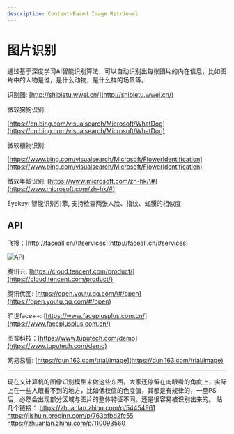 ```yaml
---
description: Content-Based Image Retrieval
---
```


# 图片识别

通过基于深度学习AI智能识别算法，可以自动识别出每张图片的内在信息，比如图片中的人物是谁，是什么动物，是什么样的场景等。

识别图: [http://shibietu.wwei.cn/](http://shibietu.wwei.cn/)

微软狗狗识别:

[https://cn.bing.com/visualsearch/Microsoft/WhatDog](https://cn.bing.com/visualsearch/Microsoft/WhatDog)

微软植物识别:

[https://www.bing.com/visualsearch/Microsoft/FlowerIdentification](https://www.bing.com/visualsearch/Microsoft/FlowerIdentification)

微软年龄识别: [https://www.microsoft.com/zh-hk/\#](https://www.microsoft.com/zh-hk/#)

Eyekey: 智能识别引擎, 支持检查两张人脸、指纹、虹膜的相似度

## API

飞搜：[http://faceall.cn/\#services](http://faceall.cn/#services)

![API](https://i.postimg.cc/3NJVQj99/image.png)

腾讯云: [https://cloud.tencent.com/product/](https://cloud.tencent.com/product/)

腾讯优图: [https://open.youtu.qq.com/\#/open](https://open.youtu.qq.com/#/open)

旷世face++: [https://www.faceplusplus.com.cn/](https://www.faceplusplus.com.cn/)

图普科技：[https://www.tuputech.com/demo](https://www.tuputech.com/demo)

网易易盾: [https://dun.163.com/trial/image](https://dun.163.com/trial/image)

---

现在又计算机的图像识别模型来做这些东西，大家还停留在肉眼看的角度上，实际上在一些人眼看不到的地方，比如低权值的色度值，其都是有规律的，一旦PS后，必然会出现部分区域与图片的整体特征不同。还是很容易被识别出来的。
贴几个链接：
https://zhuanlan.zhihu.com/p/54454961
https://jishuin.proginn.com/p/763bfbd2fc55
https://zhuanlan.zhihu.com/p/110093560